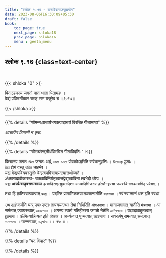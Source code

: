```yaml
---
title: "श्लोक ९.१७ - राजविद्यराजगुह्ययोग"
date: 2023-08-06T16:30:09+05:30
draft: false
book:
    toc_page: true
    next_page: shloka18
    prev_page: shloka16
    menu : geeta_menu
---
```



## श्लोक ९.१७ {class=text-center}

<br/>

{{< shloka  "0"  >}}

पिताऽहमस्य जगतो माता धाता पितामहः ।   
वेद्यं पवित्रमोंकार ऋक् साम यजुरेव च ॥९.१७॥

{{< /shloka >}}

---


{{% details "श्रीमन्मध्वाचार्यभगवत्पादाचर्य विरचित  गीताभाष्य" %}}

*आचार्येण टिप्पणी न कृतः*

{{% /details %}}


{{% details "श्रीराघवेन्द्रतीर्थविरचित गीताविवृतिः " %}}

किंचास्य जगतः `पिता` जनकः अहं, `माता धाता` 
पोषकोऽहमिति सर्वत्रानुवृत्तिः । `पितामहः` पूज्यः ।  
`वेद्यं` ज्ञेयं वस्तु `पवित्रं` चाहमेव ।  
यद्वा वेद्यपवित्रवस्तुनोः वेद्यत्वपवित्रत्वप्रदत्वात्तथोच्यते ।  
ॐकारादावोंकारत्व- त्रक्त्वादिनियंतृत्वात्तद्वेद्यत्वादिना 
तदभेदो ध्येयः ।   
यद्वा **अर्च्यत्वादृक्समत्वाच्च** इत्यादिसमृत्युक्तदिशा 
क्रत्वादिभिन्नस्य हरेर्योगवृत्त्या क्रत्वादिनामकत्वमिह ध्येयम्‌ ।   

तथा हि कृतिस्वरूपत्वात् `क्रतुः` । यदस्ति
प्रामाणिकतया तञ्जानातीति `यज्ञनामा` । स्वं स्वात्मानं धत्त इति स्वधा ।   
*उष दाहे* कर्मणि घञ् उषाः उष्टाः तापत्रयदग्धाः तेषां निधिरिति `औषधनामा` ।
मानाज्ज्ञानात् त्रातीति `मंत्रनामा` । आ समंतात् ज्यायस्त्वात् `आज्यनामा` । 
अगस्य स्वतो गतिहीनस्य जगतो नेतेति `अग्निनामा` । यज्ञादावाहूतत्वात् `हुतनामा` ।
ॐमित्याक्रियतः  इति `ओंकार` । अर्च्यत्वात् पूज्यत्वात् `ऋङ्नामा` । सर्वरूपेषु 
समत्वात् समत्वात् `सामनामा` । याज्यत्वात् `यजुर्नामा` ।। १७ ॥।

{{% /details %}}


{{% details "पद विचार" %}}


{{% /details %}}
